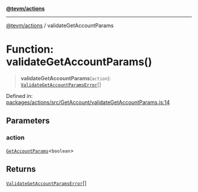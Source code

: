 [**@tevm/actions**](../README.md)

***

[@tevm/actions](../globals.md) / validateGetAccountParams

# Function: validateGetAccountParams()

> **validateGetAccountParams**(`action`): [`ValidateGetAccountParamsError`](../type-aliases/ValidateGetAccountParamsError.md)[]

Defined in: [packages/actions/src/GetAccount/validateGetAccountParams.js:14](https://github.com/evmts/tevm-monorepo/blob/main/packages/actions/src/GetAccount/validateGetAccountParams.js#L14)

## Parameters

### action

[`GetAccountParams`](../type-aliases/GetAccountParams.md)\<`boolean`\>

## Returns

[`ValidateGetAccountParamsError`](../type-aliases/ValidateGetAccountParamsError.md)[]
